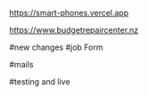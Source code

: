 https://smart-phones.vercel.app




https://www.budgetrepaircenter.nz

#new changes
#job Form

#mails

#testing and live
